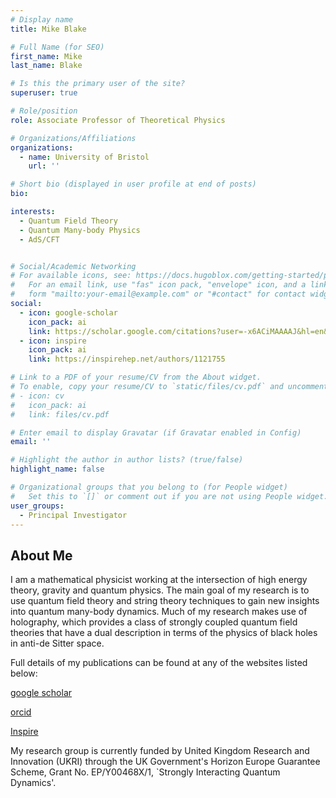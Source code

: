 ```yaml
---
# Display name
title: Mike Blake

# Full Name (for SEO)
first_name: Mike
last_name: Blake

# Is this the primary user of the site?
superuser: true

# Role/position
role: Associate Professor of Theoretical Physics

# Organizations/Affiliations
organizations:
  - name: University of Bristol
    url: ''

# Short bio (displayed in user profile at end of posts)
bio: 

interests:
  - Quantum Field Theory
  - Quantum Many-body Physics
  - AdS/CFT


# Social/Academic Networking
# For available icons, see: https://docs.hugoblox.com/getting-started/page-builder/#icons
#   For an email link, use "fas" icon pack, "envelope" icon, and a link in the
#   form "mailto:your-email@example.com" or "#contact" for contact widget.
social:
  - icon: google-scholar
    icon_pack: ai
    link: https://scholar.google.com/citations?user=-x6ACiMAAAAJ&hl=en&oi=ao
  - icon: inspire
    icon_pack: ai
    link: https://inspirehep.net/authors/1121755 

# Link to a PDF of your resume/CV from the About widget.
# To enable, copy your resume/CV to `static/files/cv.pdf` and uncomment the lines below.
# - icon: cv
#   icon_pack: ai
#   link: files/cv.pdf

# Enter email to display Gravatar (if Gravatar enabled in Config)
email: ''

# Highlight the author in author lists? (true/false)
highlight_name: false

# Organizational groups that you belong to (for People widget)
#   Set this to `[]` or comment out if you are not using People widget.
user_groups:
  - Principal Investigator
---
```


## About Me

I am a mathematical physicist working at the intersection of high energy theory, gravity and quantum physics. The main goal of my research is to use quantum field theory and string theory techniques to gain new insights into quantum many-body dynamics. Much of my research makes use of holography, which provides a class of strongly coupled quantum field theories that have a dual description in terms of the physics of black holes in anti-de Sitter space.

Full details of my publications can be found at any of the websites listed below:

[google scholar](https://scholar.google.com/citations?user=-x6ACiMAAAAJ&hl=en&oi=ao)

[orcid](https://orcid.org/0000-0002-7788-4671)

[Inspire](https://inspirehep.net/authors/1121755#with-citation-summary)

My research group is currently funded by United Kingdom Research and Innovation (UKRI) through the UK Government's Horizon Europe Guarantee Scheme, Grant No. EP/Y00468X/1, `Strongly Interacting Quantum Dynamics'. 
